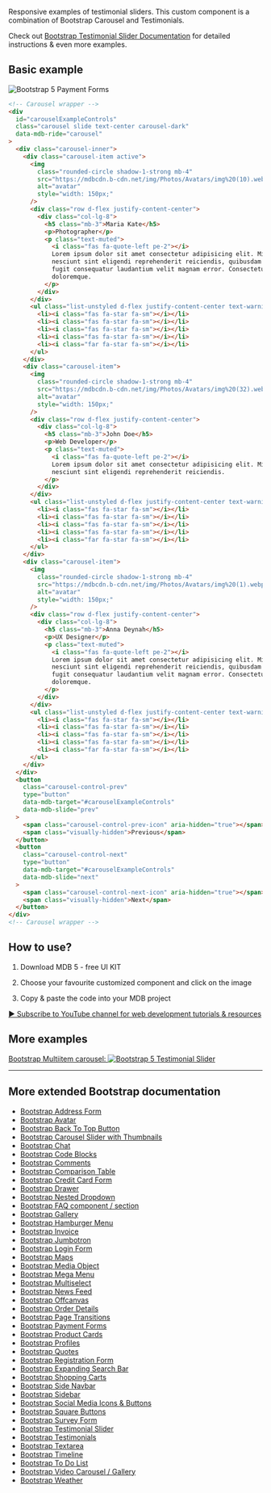 
Responsive examples of testimonial sliders. This custom component is a combination of Bootstrap Carousel and Testimonials.

Check out [Bootstrap Testimonial Slider Documentation](https://mdbootstrap.com/docs/standard/extended/testimonial-slider/) for detailed instructions & even more examples.

## Basic example

![Bootstrap 5 Payment Forms](https://mdbootstrap.com/img/Marketing/github/testimonial-slider/basic.png)

```html
<!-- Carousel wrapper -->
<div
  id="carouselExampleControls"
  class="carousel slide text-center carousel-dark"
  data-mdb-ride="carousel"
>
  <div class="carousel-inner">
    <div class="carousel-item active">
      <img
        class="rounded-circle shadow-1-strong mb-4"
        src="https://mdbcdn.b-cdn.net/img/Photos/Avatars/img%20(10).webp"
        alt="avatar"
        style="width: 150px;"
      />
      <div class="row d-flex justify-content-center">
        <div class="col-lg-8">
          <h5 class="mb-3">Maria Kate</h5>
          <p>Photographer</p>
          <p class="text-muted">
            <i class="fas fa-quote-left pe-2"></i>
            Lorem ipsum dolor sit amet consectetur adipisicing elit. Minus et deleniti
            nesciunt sint eligendi reprehenderit reiciendis, quibusdam illo, beatae quia
            fugit consequatur laudantium velit magnam error. Consectetur distinctio fugit
            doloremque.
          </p>
        </div>
      </div>
      <ul class="list-unstyled d-flex justify-content-center text-warning mb-0">
        <li><i class="fas fa-star fa-sm"></i></li>
        <li><i class="fas fa-star fa-sm"></i></li>
        <li><i class="fas fa-star fa-sm"></i></li>
        <li><i class="fas fa-star fa-sm"></i></li>
        <li><i class="far fa-star fa-sm"></i></li>
      </ul>
    </div>
    <div class="carousel-item">
      <img
        class="rounded-circle shadow-1-strong mb-4"
        src="https://mdbcdn.b-cdn.net/img/Photos/Avatars/img%20(32).webp"
        alt="avatar"
        style="width: 150px;"
      />
      <div class="row d-flex justify-content-center">
        <div class="col-lg-8">
          <h5 class="mb-3">John Doe</h5>
          <p>Web Developer</p>
          <p class="text-muted">
            <i class="fas fa-quote-left pe-2"></i>
            Lorem ipsum dolor sit amet consectetur adipisicing elit. Minus et deleniti
            nesciunt sint eligendi reprehenderit reiciendis.
          </p>
        </div>
      </div>
      <ul class="list-unstyled d-flex justify-content-center text-warning mb-0">
        <li><i class="fas fa-star fa-sm"></i></li>
        <li><i class="fas fa-star fa-sm"></i></li>
        <li><i class="fas fa-star fa-sm"></i></li>
        <li><i class="fas fa-star fa-sm"></i></li>
        <li><i class="far fa-star fa-sm"></i></li>
      </ul>
    </div>
    <div class="carousel-item">
      <img
        class="rounded-circle shadow-1-strong mb-4"
        src="https://mdbcdn.b-cdn.net/img/Photos/Avatars/img%20(1).webp"
        alt="avatar"
        style="width: 150px;"
      />
      <div class="row d-flex justify-content-center">
        <div class="col-lg-8">
          <h5 class="mb-3">Anna Deynah</h5>
          <p>UX Designer</p>
          <p class="text-muted">
            <i class="fas fa-quote-left pe-2"></i>
            Lorem ipsum dolor sit amet consectetur adipisicing elit. Minus et deleniti
            nesciunt sint eligendi reprehenderit reiciendis, quibusdam illo, beatae quia
            fugit consequatur laudantium velit magnam error. Consectetur distinctio fugit
            doloremque.
          </p>
        </div>
      </div>
      <ul class="list-unstyled d-flex justify-content-center text-warning mb-0">
        <li><i class="fas fa-star fa-sm"></i></li>
        <li><i class="fas fa-star fa-sm"></i></li>
        <li><i class="fas fa-star fa-sm"></i></li>
        <li><i class="fas fa-star fa-sm"></i></li>
        <li><i class="far fa-star fa-sm"></i></li>
      </ul>
    </div>
  </div>
  <button
    class="carousel-control-prev"
    type="button"
    data-mdb-target="#carouselExampleControls"
    data-mdb-slide="prev"
  >
    <span class="carousel-control-prev-icon" aria-hidden="true"></span>
    <span class="visually-hidden">Previous</span>
  </button>
  <button
    class="carousel-control-next"
    type="button"
    data-mdb-target="#carouselExampleControls"
    data-mdb-slide="next"
  >
    <span class="carousel-control-next-icon" aria-hidden="true"></span>
    <span class="visually-hidden">Next</span>
  </button>
</div>
<!-- Carousel wrapper -->
```

## How to use?

1. Download MDB 5 - free UI KIT

2. Choose your favourite customized component and click on the image

3. Copy & paste the code into your MDB project

[▶️ Subscribe to YouTube channel for web development tutorials & resources](https://www.youtube.com/MDBootstrap?sub_confirmation=1)

## More examples

[Bootstrap Multiitem carousel:
![Bootstrap 5 Testimonial Slider](https://mdbootstrap.com/img/Marketing/github/testimonial-slider/multiitem.png)](https://mdbootstrap.com/docs/standard/extended/testimonial-slider/#section-multiitem-carousel)

___

## More extended Bootstrap documentation

<ul>
<li><a href="https://mdbootstrap.com/docs/standard/extended/bootstrap-address-form/">Bootstrap Address Form</a></li>
<li><a href="https://mdbootstrap.com/docs/standard/extended/avatar/">Bootstrap Avatar</a></li>
<li><a href="https://mdbootstrap.com/docs/standard/extended/back-to-top/">Bootstrap Back To Top Button</a></li>
<li><a href="https://mdbootstrap.com/docs/standard/extended/carousel-with-thumbnails/">Bootstrap Carousel Slider with Thumbnails</a></li>
<li><a href="https://mdbootstrap.com/docs/standard/extended/chat/">Bootstrap Chat</a></li>
<li><a href="https://mdbootstrap.com/docs/standard/extended/code/">Bootstrap Code Blocks</a></li>
<li><a href="https://mdbootstrap.com/docs/standard/extended/comments/">Bootstrap Comments</a></li>
<li><a href="https://mdbootstrap.com/docs/standard/extended/bootstrap-comparison-table/">Bootstrap Comparison Table</a></li>
<li><a href="https://mdbootstrap.com/docs/standard/extended/credit-card/">Bootstrap Credit Card Form</a></li>
<li><a href="https://mdbootstrap.com/docs/standard/extended/drawer/">Bootstrap Drawer</a></li>
<li><a href="https://mdbootstrap.com/docs/standard/extended/dropdown-multilevel/">Bootstrap Nested Dropdown</a></li>
<li><a href="https://mdbootstrap.com/docs/standard/extended/faq/">Bootstrap FAQ component / section</a></li>
<li><a href="https://mdbootstrap.com/docs/standard/extended/gallery/">Bootstrap Gallery</a></li>
<li><a href="https://mdbootstrap.com/docs/standard/extended/hamburger-menu/">Bootstrap Hamburger Menu</a></li>
<li><a href="https://mdbootstrap.com/docs/standard/extended/bootstrap-invoice/">Bootstrap Invoice</a></li>
<li><a href="https://mdbootstrap.com/docs/standard/extended/jumbotron/">Bootstrap Jumbotron</a></li>
<li><a href="https://mdbootstrap.com/docs/standard/extended/login/">Bootstrap Login Form</a></li>
<li><a href="https://mdbootstrap.com/docs/standard/extended/maps/">Bootstrap Maps</a></li>
<li><a href="https://mdbootstrap.com/docs/standard/extended/media-object/">Bootstrap Media Object</a></li>
<li><a href="https://mdbootstrap.com/docs/standard/extended/mega-menu/">Bootstrap Mega Menu</a></li> 
<li><a href="https://mdbootstrap.com/docs/standard/extended/multiselect/">Bootstrap Multiselect</a></li> 
<li><a href="https://mdbootstrap.com/docs/standard/extended/news-feed/">Bootstrap News Feed</a></li> 
<li><a href="https://mdbootstrap.com/docs/standard/extended/offcanvas/">Bootstrap Offcanvas</a></li> 
<li><a href="https://mdbootstrap.com/docs/standard/extended/order-details/">Bootstrap Order Details</a></li> 
<li><a href="https://mdbootstrap.com/docs/standard/extended/page-transitions/">Bootstrap Page Transitions</a></li> 
<li><a href="https://mdbootstrap.com/docs/standard/extended/payment-forms/">Bootstrap Payment Forms</a></li> 
<li><a href="https://mdbootstrap.com/docs/standard/extended/product-cards/">Bootstrap Product Cards</a></li> 
<li><a href="https://mdbootstrap.com/docs/standard/extended/profiles/">Bootstrap Profiles</a></li>  
<li><a href="https://mdbootstrap.com/docs/standard/extended/quotes/">Bootstrap Quotes</a></li> 
<li><a href="https://mdbootstrap.com/docs/standard/extended/registration/">Bootstrap Registration Form</a></li> 
<li><a href="https://mdbootstrap.com/docs/standard/extended/search-expanding/">Bootstrap Expanding Search Bar</a></li> 
<li><a href="https://mdbootstrap.com/docs/standard/extended/shopping-carts/">Bootstrap Shopping Carts</a></li> 
<li><a href="https://mdbootstrap.com/docs/standard/extended/side-navbar/">Bootstrap Side Navbar</a></li>  
<li><a href="https://mdbootstrap.com/docs/standard/extended/sidebar/">Bootstrap Sidebar</a></li>  
<li><a href="https://mdbootstrap.com/docs/standard/extended/social-media/">Bootstrap Social Media Icons & Buttons</a></li>  
<li><a href="https://mdbootstrap.com/docs/standard/extended/square-buttons/">Bootstrap Square Buttons</a></li>  
<li><a href="https://mdbootstrap.com/docs/standard/extended/bootstrap-survey-form/">Bootstrap Survey Form</a></li>  
<li><a href="https://mdbootstrap.com/docs/standard/extended/testimonial-slider/">Bootstrap Testimonial Slider</a></li>  
<li><a href="https://mdbootstrap.com/docs/standard/extended/testimonials/">Bootstrap Testimonials</a></li>  
<li><a href="https://mdbootstrap.com/docs/standard/extended/textarea/">Bootstrap Textarea</a></li>  
<li><a href="https://mdbootstrap.com/docs/standard/extended/timeline/">Bootstrap Timeline</a></li>  
<li><a href="https://mdbootstrap.com/docs/standard/extended/to-do-list/">Bootstrap To Do List</a></li>  
<li><a href="https://mdbootstrap.com/docs/standard/extended/video-carousel/">Bootstrap Video Carousel / Gallery</a></li>  
<li><a href="https://mdbootstrap.com/docs/standard/extended/weather/">Bootstrap Weather</a></li>  
</ul>

